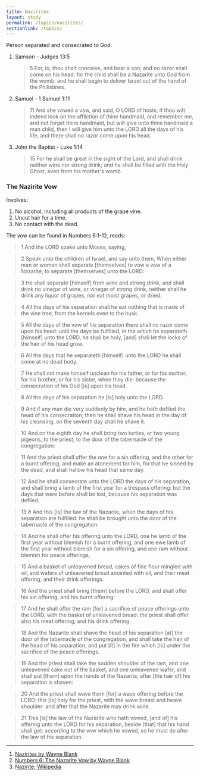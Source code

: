 ```yaml
---
title: Nazirites
layout: study
permalink: /topics/nazirites/
sectionlink: /topics/
---
```


Person separated and consecrated to God.

1. Samson - Judges 13:5
   > 5 For, lo, thou shalt conceive, and bear a son; and no razor shall come on
   > his head: for the child shall be a Nazarite unto God from the womb: and he
   > shall begin to deliver Israel out of the hand of the Philistines.
2. Samuel - 1 Samuel 1:11
   > 11 And she vowed a vow, and said, O LORD of hosts, if thou wilt indeed look
   > on the affliction of thine handmaid, and remember me, and not forget thine
   > handmaid, but wilt give unto thine handmaid a man child, then I will give
   > him unto the LORD all the days of his life, and there shall no razor come
   > upon his head.
3. John the Baptist - Luke 1:14
   > 15 For he shall be great in the sight of the Lord, and shall drink neither
   > wine nor strong drink; and he shall be filled with the Holy Ghost, even
   > from his mother's womb.

### The Nazirite Vow

Involves:

1. No alcohol, including all products of the grape vine.
2. Uncut hair for a time.
3. No contact with the dead.

The vow can be found in Numbers 6:1-12, reads:

> 1 And the LORD spake unto Moses, saying,

> 2 Speak unto the children of Israel, and say unto them, When either man or woman shall separate [themselves] to vow a vow of a Nazarite, to separate [themselves] unto the LORD:

> 3 He shall separate [himself] from wine and strong drink, and shall drink no vinegar of wine, or vinegar of strong drink, neither shall he drink any liquor of grapes, nor eat moist grapes, or dried.

> 4 All the days of his separation shall he eat nothing that is made of the vine tree, from the kernels even to the husk.

> 5 All the days of the vow of his separation there shall no razor come upon his head: until the days be fulfilled, in the which he separateth [himself] unto the LORD, he shall be holy, [and] shall let the locks of the hair of his head grow.

> 6 All the days that he separateth [himself] unto the LORD he shall come at no dead body.

> 7 He shall not make himself unclean for his father, or for his mother, for his brother, or for his sister, when they die: because the consecration of his God [is] upon his head.

> 8 All the days of his separation he [is] holy unto the LORD.

> 9 And if any man die very suddenly by him, and he hath defiled the head of his consecration; then he shall shave his head in the day of his cleansing, on the seventh day shall he shave it.

> 10 And on the eighth day he shall bring two turtles, or two young pigeons, to the priest, to the door of the tabernacle of the congregation:

> 11 And the priest shall offer the one for a sin offering, and the other for a burnt offering, and make an atonement for him, for that he sinned by the dead, and shall hallow his head that same day.

> 12 And he shall consecrate unto the LORD the days of his separation, and shall bring a lamb of the first year for a trespass offering: but the days that were before shall be lost, because his separation was defiled.

> 13 ∂ And this [is] the law of the Nazarite, when the days of his separation are fulfilled: he shall be brought unto the door of the tabernacle of the congregation:

> 14 And he shall offer his offering unto the LORD, one he lamb of the first year without blemish for a burnt offering, and one ewe lamb of the first year without blemish for a sin offering, and one ram without blemish for peace offerings,

> 15 And a basket of unleavened bread, cakes of fine flour mingled with oil, and wafers of unleavened bread anointed with oil, and their meat offering, and their drink offerings.

> 16 And the priest shall bring [them] before the LORD, and shall offer his sin offering, and his burnt offering:

> 17 And he shall offer the ram [for] a sacrifice of peace offerings unto the LORD, with the basket of unleavened bread: the priest shall offer also his meat offering, and his drink offering.

> 18 And the Nazarite shall shave the head of his separation [at] the door of the tabernacle of the congregation, and shall take the hair of the head of his separation, and put [it] in the fire which [is] under the sacrifice of the peace offerings.

> 19 And the priest shall take the sodden shoulder of the ram, and one unleavened cake out of the basket, and one unleavened wafer, and shall put [them] upon the hands of the Nazarite, after [the hair of] his separation is shaven:

> 20 And the priest shall wave them [for] a wave offering before the LORD: this [is] holy for the priest, with the wave breast and heave shoulder: and after that the Nazarite may drink wine.

> 21 This [is] the law of the Nazarite who hath vowed, [and of] his offering unto the LORD for his separation, beside [that] that his hand shall get: according to the vow which he vowed, so he must do after the law of his separation.

---

1. [Nazirites by Wayne Blank][1]
2. [Numbers 6: The Nazarite Vow by Wayne Blank][2]
3. [Nazirite; Wikipedia][3]

[1]: http://www.keyway.ca/htm2002/nazirite.htm
[2]: http://www.keyway.ca/htm2013/20131124.htm
[3]: https://en.wikipedia.org/wiki/Nazirite
